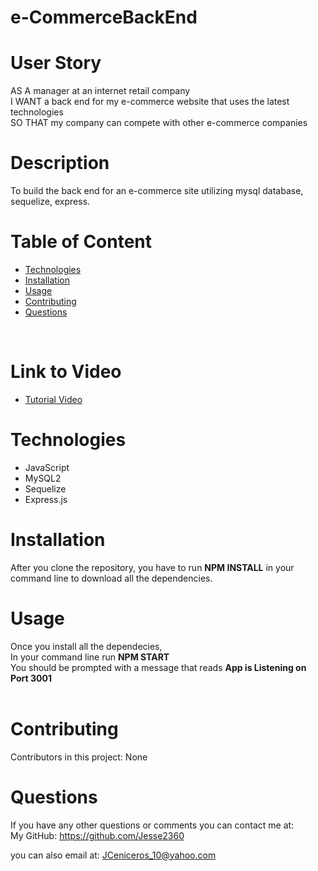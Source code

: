# e-CommerceBackEnd

# User Story
AS A manager at an internet retail company <br>
I WANT a back end for my e-commerce website that uses the latest technologies <br>
SO THAT my company can compete with other e-commerce companies




# Description
To build the back end for an e-commerce site utilizing mysql database, sequelize, express.
<br />


# Table of Content
- [Technologies](#Technologies)
- [Installation](#Installation)
- [Usage](#Usage)
- [Contributing](#Contributing)
- [Questions](#Questions)
<br />

# Link to Video
* [Tutorial Video](https://www.youtube.com/watch?v=h-UiKfgZriE)

# Technologies
* JavaScript
* MySQL2
 * Sequelize
 * Express.js

# Installation
 After you clone the repository, you have to run   **NPM INSTALL**   in your command line to download all the dependencies.
<br />

# Usage
 Once you install all the dependecies, <br>
 In your command line run   **NPM START** <br>
 You should be prompted with a message that reads **App is Listening on Port 3001**  <br>
<br />

# Contributing
 Contributors in this project: None
<br />

# Questions

 If you have any other questions or comments you can contact me at:<br />
 My GitHub: https://github.com/Jesse2360

 you can also email at:
 JCeniceros_10@yahoo.com

